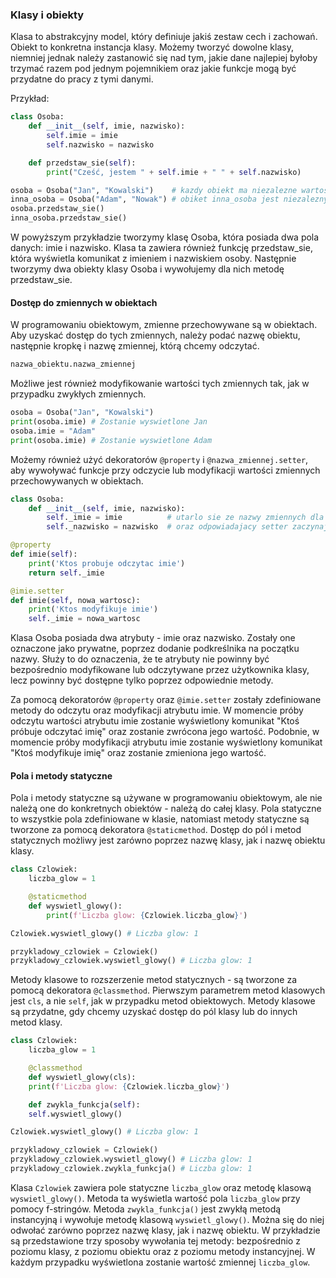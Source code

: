 ### Klasy i obiekty
Klasa to abstrakcyjny model, który definiuje jakiś zestaw cech i zachowań. Obiekt to konkretna instancja klasy. Możemy tworzyć dowolne klasy, niemniej jednak należy zastanowić się nad tym, jakie dane najlepiej byłoby trzymać razem pod jednym pojemnikiem oraz jakie funkcje mogą być przydatne do pracy z tymi danymi.

Przykład:

```python
class Osoba:
    def __init__(self, imie, nazwisko):
        self.imie = imie
        self.nazwisko = nazwisko

    def przedstaw_sie(self):
        print("Cześć, jestem " + self.imie + " " + self.nazwisko)

osoba = Osoba("Jan", "Kowalski")    # kazdy obiekt ma niezalezne wartosci zmiennych
inna_osoba = Osoba("Adam", "Nowak") # obiket inna_osoba jest niezalezny od obiektu osoba 
osoba.przedstaw_sie()
inna_osoba.przedstaw_sie()
```

W powyższym przykładzie tworzymy klasę Osoba, która posiada dwa pola danych: imie i nazwisko. Klasa ta zawiera również funkcję przedstaw_sie, która wyświetla komunikat z imieniem i nazwiskiem osoby. Następnie tworzymy dwa obiekty klasy Osoba i wywołujemy dla nich metodę przedstaw_sie.

#### Dostęp do zmiennych w obiektach

W programowaniu obiektowym, zmienne przechowywane są w obiektach. Aby uzyskać dostęp do tych zmiennych, należy podać nazwę obiektu, następnie kropkę i nazwę zmiennej, którą chcemy odczytać.

```python
nazwa_obiektu.nazwa_zmiennej
```

Możliwe jest również modyfikowanie wartości tych zmiennych tak, jak w przypadku zwykłych zmiennych. 

```python
osoba = Osoba("Jan", "Kowalski")
print(osoba.imie) # Zostanie wyswietlone Jan
osoba.imie = "Adam"
print(osoba.imie) # Zostanie wyswietlone Adam
```

Możemy również użyć dekoratorów `@property` i `@nazwa_zmiennej.setter`, aby wywoływać funkcje przy odczycie lub modyfikacji wartości zmiennych przechowywanych w obiektach.

```python
class Osoba:
    def __init__(self, imie, nazwisko):
        self._imie = imie          # utarlo sie ze nazwy zmiennych dla ktorych zdefiniowane jest @property 
        self._nazwisko = nazwisko  # oraz odpowiadajacy setter zaczynaja sie od podkreslnika

@property
def imie(self):
    print('Ktos probuje odczytac imie')
    return self._imie

@imie.setter
def imie(self, nowa_wartosc):
    print('Ktos modyfikuje imie')
    self._imie = nowa_wartosc
```

Klasa Osoba posiada dwa atrybuty - imie oraz nazwisko. Zostały one oznaczone jako prywatne, poprzez dodanie podkreślnika na początku nazwy. Służy to do oznaczenia, że te atrybuty nie powinny być bezpośrednio modyfikowane lub odczytywane przez użytkownika klasy, lecz powinny być dostępne tylko poprzez odpowiednie metody.

Za pomocą dekoratorów `@property` oraz `@imie.setter` zostały zdefiniowane metody do odczytu oraz modyfikacji atrybutu imie. W momencie próby odczytu wartości atrybutu imie zostanie wyświetlony komunikat "Ktoś próbuje odczytać imię" oraz zostanie zwrócona jego wartość. Podobnie, w momencie próby modyfikacji atrybutu imie zostanie wyświetlony komunikat "Ktoś modyfikuje imię" oraz zostanie zmieniona jego wartość.

#### Pola i metody statyczne

Pola i metody statyczne są używane w programowaniu obiektowym, ale nie należą one do konkretnych obiektów - należą do całej klasy. Pola statyczne to wszystkie pola zdefiniowane w klasie, natomiast metody statyczne są tworzone za pomocą dekoratora `@staticmethod`. Dostęp do pól i metod statycznych możliwy jest zarówno poprzez nazwę klasy, jak i nazwę obiektu klasy.

```python
class Czlowiek:
    liczba_glow = 1

    @staticmethod
    def wyswietl_glowy():
        print(f'Liczba glow: {Czlowiek.liczba_glow}')

Czlowiek.wyswietl_glowy() # Liczba glow: 1

przykladowy_czlowiek = Czlowiek()
przykladowy_czlowiek.wyswietl_glowy() # Liczba glow: 1
```

Metody klasowe to rozszerzenie metod statycznych - są tworzone za pomocą dekoratora `@classmethod`. Pierwszym parametrem metod klasowych jest `cls`, a nie `self`, jak w przypadku metod obiektowych. Metody klasowe są przydatne, gdy chcemy uzyskać dostęp do pól klasy lub do innych metod klasy.

```python
class Czlowiek:
    liczba_glow = 1

    @classmethod
    def wyswietl_glowy(cls):
    print(f'Liczba glow: {Czlowiek.liczba_glow}')

    def zwykla_funkcja(self):
    self.wyswietl_glowy()

Czlowiek.wyswietl_glowy() # Liczba glow: 1

przykladowy_czlowiek = Czlowiek()
przykladowy_czlowiek.wyswietl_glowy() # Liczba glow: 1
przykladowy_czlowiek.zwykla_funkcja() # Liczba glow: 1
```

Klasa `Czlowiek` zawiera pole statyczne `liczba_glow` oraz metodę klasową `wyswietl_glowy()`. Metoda ta wyświetla wartość pola `liczba_glow` przy pomocy f-stringów. Metoda `zwykla_funkcja()` jest zwykłą metodą instancyjną i wywołuje metodę klasową `wyswietl_glowy()`. Można się do niej odwołać zarówno poprzez nazwę klasy, jak i nazwę obiektu. W przykładzie są przedstawione trzy sposoby wywołania tej metody: bezpośrednio z poziomu klasy, z poziomu obiektu oraz z poziomu metody instancyjnej. W każdym przypadku wyświetlona zostanie wartość zmiennej `liczba_glow`.